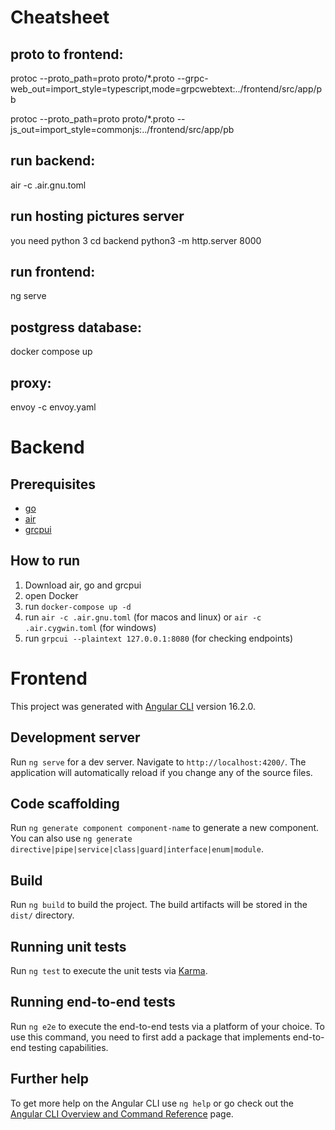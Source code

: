 # Cheatsheet
## proto to frontend:
protoc --proto_path=proto proto/*.proto --grpc-web_out=import_style=typescript,mode=grpcwebtext:../frontend/src/app/pb

protoc --proto_path=proto proto/*.proto --js_out=import_style=commonjs:../frontend/src/app/pb

## run backend:
air -c .air.gnu.toml

## run hosting pictures server
you need python 3
cd backend
python3 -m http.server 8000

## run frontend:
ng serve

## postgress database:
docker compose up

## proxy:
envoy -c envoy.yaml

# Backend

## Prerequisites

- [go](https://go.dev/doc/install)
- [air](https://github.com/cosmtrek/air)
- [grcpui](https://github.com/fullstorydev/grpcui/releases)

## How to run

1. Download air, go and grcpui
2. open Docker
3. run `docker-compose up -d`
4. run `air -c .air.gnu.toml` (for macos and linux) or `air -c .air.cygwin.toml` (for windows)
5. run `grpcui --plaintext 127.0.0.1:8080` (for checking endpoints)

# Frontend

This project was generated with [Angular CLI](https://github.com/angular/angular-cli) version 16.2.0.

## Development server

Run `ng serve` for a dev server. Navigate to `http://localhost:4200/`. The application will automatically reload if you change any of the source files.

## Code scaffolding

Run `ng generate component component-name` to generate a new component. You can also use `ng generate directive|pipe|service|class|guard|interface|enum|module`.

## Build

Run `ng build` to build the project. The build artifacts will be stored in the `dist/` directory.

## Running unit tests

Run `ng test` to execute the unit tests via [Karma](https://karma-runner.github.io).

## Running end-to-end tests

Run `ng e2e` to execute the end-to-end tests via a platform of your choice. To use this command, you need to first add a package that implements end-to-end testing capabilities.

## Further help

To get more help on the Angular CLI use `ng help` or go check out the [Angular CLI Overview and Command Reference](https://angular.io/cli) page.

